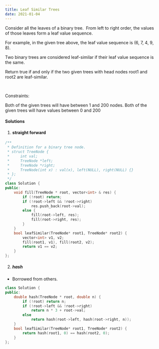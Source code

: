 ```yaml
---
title: Leaf Similar Trees
date: 2021-01-04
---
```

Consider all the leaves of a binary tree.  From left to right order, the values of those leaves form a leaf value sequence.



For example, in the given tree above, the leaf value sequence is (6, 7, 4, 9, 8).

Two binary trees are considered leaf-similar if their leaf value sequence is the same.

Return true if and only if the two given trees with head nodes root1 and root2 are leaf-similar.

 

Constraints:

Both of the given trees will have between 1 and 200 nodes.
Both of the given trees will have values between 0 and 200

#### Solutions

1. #### straight forward

```cpp
/**
 * Definition for a binary tree node.
 * struct TreeNode {
 *     int val;
 *     TreeNode *left;
 *     TreeNode *right;
 *     TreeNode(int x) : val(x), left(NULL), right(NULL) {}
 * };
 */
class Solution {
public:
    void fill(TreeNode * root, vector<int> & res) {
        if (!root) return;
        if (!root->left && !root->right)
            res.push_back(root->val);
        else {
            fill(root->left, res);
            fill(root->right, res);
        }
    }
    bool leafSimilar(TreeNode* root1, TreeNode* root2) {
        vector<int> v1, v2;
        fill(root1, v1), fill(root2, v2);
        return v1 == v2;
    }
};
```

2. ##### hash

- Borrowed from others.

```cpp
class Solution {
public:
    double hash(TreeNode * root, double n) {
        if (!root) return n;
        if (!root->left && !root->right)
            return n * 3 + root->val;
        else
            return hash(root->left, hash(root->right, n));
    }
    bool leafSimilar(TreeNode* root1, TreeNode* root2) {
        return hash(root1, 0) == hash(root2, 0);
    }
};
```